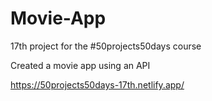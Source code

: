 # Movie-App

17th project for the #50projects50days course

Created a movie app using an API

https://50projects50days-17th.netlify.app/
